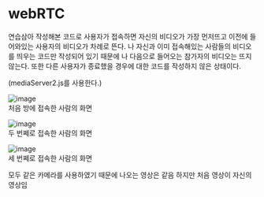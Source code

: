 # webRTC

연습삼아 작성해본 코드로 사용자가 접속하면 자신의 비디오가 가장 먼저뜨고 이전에 들어와있는 사용자의 비디오가 차례로 뜬다.
나 자신과 이미 접속해있는 사람들의 비디오를 띄우는 코드만 작성되어 있기 때문에 나 다음으로 들어오는 참가자의 비디오는 뜨지 않는다.
또한 다른 사용자가 종료했을 경우에 대한 코드를 작성하지 않은 상태이다.

(mediaServer2.js를 사용한다.)


![image](https://user-images.githubusercontent.com/49871871/124208552-b8290880-db22-11eb-9807-62428128aaec.png)   
처음 방에 접속한 사람의 화면   
   
![image](https://user-images.githubusercontent.com/49871871/124208595-cf67f600-db22-11eb-84a4-9b103623fffd.png)    
두 번쩨로 접속한 사람의 화면   

![image](https://user-images.githubusercontent.com/49871871/124208632-e6a6e380-db22-11eb-8215-0ec7beeb7044.png)    
세 번쩨로 접속한 사람의 화면   
   
모두 같은 카메라를 사용하였기 때문에 나오는 영상은 같음 하지만 처음 영상이 자신의 영상임



